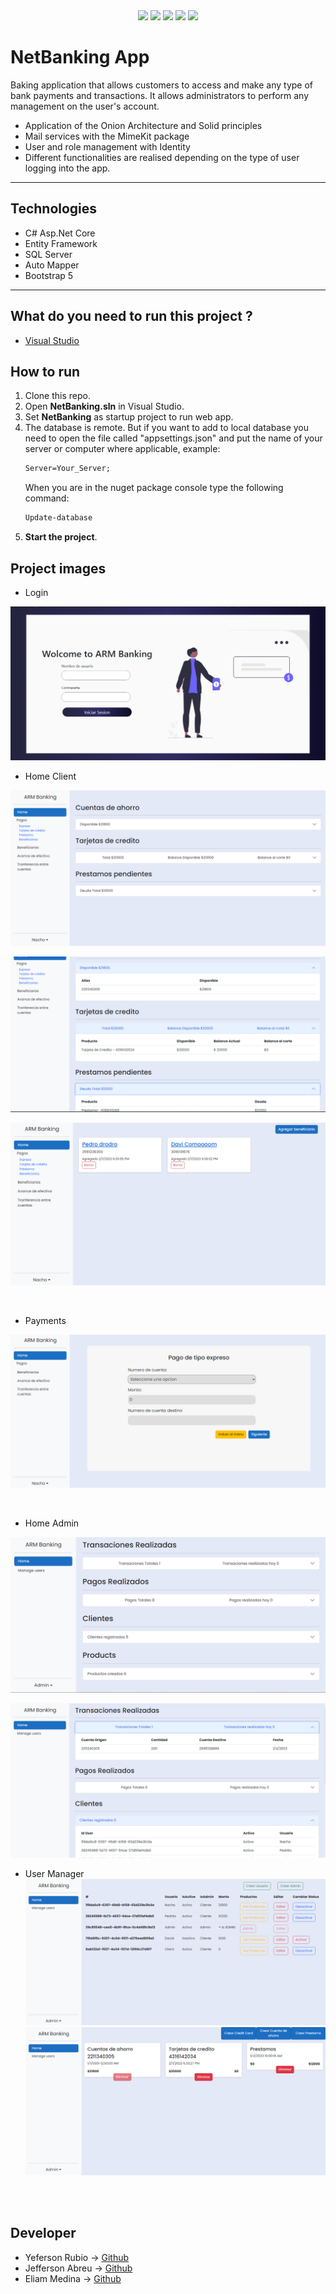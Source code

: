 <div align="center">
  
<img width="50px" src="https://cdn.jsdelivr.net/gh/devicons/devicon/icons/html5/html5-original.svg" />

<img width="50px" src="https://cdn.jsdelivr.net/gh/devicons/devicon/icons/css3/css3-original.svg" />
    

<img width="50px" src="https://cdn.jsdelivr.net/gh/devicons/devicon/icons/bootstrap/bootstrap-original.svg" />


<img width="50px" src="https://cdn.jsdelivr.net/gh/devicons/devicon/icons/csharp/csharp-original.svg" />

<img width="60px" src="https://cdn.jsdelivr.net/gh/devicons/devicon/icons/microsoftsqlserver/microsoftsqlserver-plain-wordmark.svg" />

</div>

# NetBanking App

Baking application that allows customers to access and make any type of bank payments and transactions. It allows administrators to perform any management on the user's account.

- Application of the Onion Architecture and Solid principles
- Mail services with the MimeKit package
- User and role management with Identity
- Different functionalities are realised depending on the type of user logging into the app.

<hr></hr>
<h2>Technologies</h2>
<ul>
  <li>C# Asp.Net Core</li>
  <li>Entity Framework</li>
  <li>SQL Server</li>
  <li>Auto Mapper</li>
  <li>Bootstrap 5</li>
</ul>
<hr></hr>

## What do you need to run this project ?
* [Visual Studio](https://visualstudio.microsoft.com)

<h2>How to run</h2>

1. Clone this repo.
2. Open **NetBanking.sln** in Visual Studio.
3. Set **NetBanking** as startup project to run web app.
4. The database is remote.
But if you want to add to local database you need to open the file called "appsettings.json" and put the name of your server or computer where applicable, example:
    ```cmd
    Server=Your_Server;
    ```
    When you are in the nuget package console type the following command:
    ````cmd
    Update-database
5. **Start the project**.

  
 ## Project images
- Login 
 
[![login.png](./Imgs/Login.PNG)](./Imgs/Login.PNG)
<br>
- Home Client
 
[![Home.png](./Imgs/HomeClient.PNG)](./Imgs/HomeClient.PNG)

[![HomeClient.png](./Imgs/HomeClient1.PNG)](./Imgs/HomeClient1.PNG)

[![HomeClient1.png](./Imgs/Beneficiary.PNG)](./Imgs/Beneficiary.PNG)

<br>

- Payments
  
[![Payment.png](./Imgs/Payment.PNG)](./Imgs/Payment.PNG)

<br>

- Home Admin

[![HomeClient2.png](./Imgs/HomeAdmin.PNG)](https://postimg.cc/tY9mcfG4)
 
[![HomeAdmin.png](./Imgs/HomeAdmin1.PNG)](https://postimg.cc/gLHtJy8p)
 
- User Manager
 [![manager.png](./Imgs/ManageUsers.PNG)](./Imgs/ManageUsers.PNG)
[![manager.png](./Imgs/ManageUser.PNG)](./Imgs/ManageUser.PNG)
 

<br><br>
## Developer
- Yeferson Rubio -> [Github](https://github.com/YefersonR) 
- Jefferson Abreu -> [Github](https://github.com/AbreuHD) 
- Eliam Medina -> [Github](https://github.com/Elian1202) 





